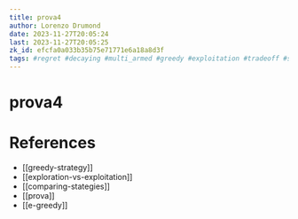 ```yaml
---
title: prova4
author: Lorenzo Drumond
date: 2023-11-27T20:05:24
last: 2023-11-27T20:05:25
zk_id: efcfa0a033b35b75e71771e6a18a8d3f
tags: #regret #decaying #multi_armed #greedy #exploitation #tradeoff #statistics #exploration #bandits #medium #initialization #math #strategy
---
```



# prova4

# References
- [[greedy-strategy]]
- [[exploration-vs-exploitation]]
- [[comparing-stategies]]
- [[prova]]
- [[e-greedy]]
